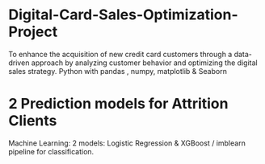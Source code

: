 # Digital-Card-Sales-Optimization-Project

To enhance the acquisition of new credit card customers through a data-driven approach by analyzing customer behavior and optimizing the digital sales strategy.
Python with pandas , numpy, matplotlib & Seaborn

# 2 Prediction models for Attrition Clients
Machine Learning: 2 models: Logistic Regression & XGBoost / imblearn pipeline for classification.
